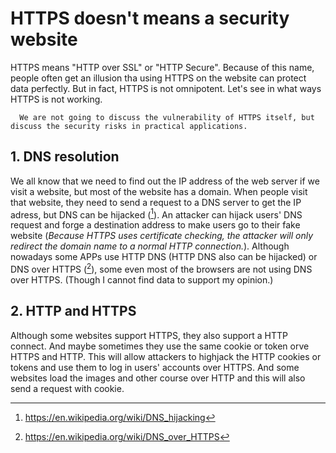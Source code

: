 # HTTPS doesn't means a security website
HTTPS means "HTTP over SSL" or "HTTP Secure". Because of this name, people often get an illusion tha using HTTPS on the website can protect data perfectly. But in fact, HTTPS is not omnipotent. Let's see in what ways HTTPS is not working.

      We are not going to discuss the vulnerability of HTTPS itself, but discuss the security risks in practical applications.

## 1. DNS resolution

We all know that we need to find out the IP address of the web server if we visit a website, but most of the website has a domain. When people visit that website, they need to send a request to a DNS server to get the IP adress, but DNS can be hijacked ([^DNS hijacking - Wikipedia]). An attacker can hijack users' DNS request and forge a destination address to make users go to their fake website (*Because HTTPS uses certificate checking, the attacker will only redirect the domain name to a normal HTTP connection.*). Although nowadays some APPs use HTTP DNS (HTTP DNS also can be hijacked) or DNS over HTTPS ([^DNS over HTTPS - Wikipedia]), some even most of the browsers are not using DNS over HTTPS.
(Though I cannot find data to support my opinion.)


[^DNS hijacking - wikipedia]:https://en.wikipedia.org/wiki/DNS_hijacking
[^DNS over HTTPS - Wikipedia]:https://en.wikipedia.org/wiki/DNS_over_HTTPS

## 2. HTTP and HTTPS

Although some websites support HTTPS, they also support a HTTP connect. And maybe sometimes they use the same cookie or token orve HTTPS and HTTP. This will allow attackers to highjack the HTTP cookies or tokens and use them to log in users' accounts over HTTPS. And some websites load the images and other course over HTTP and this will also send a request with cookie.
